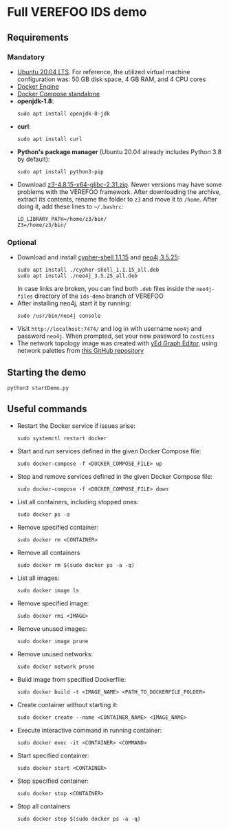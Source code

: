 # Full VEREFOO IDS demo

## Requirements

### Mandatory

- [Ubuntu 20.04 LTS](https://releases.ubuntu.com/20.04/). For reference, the utilized virtual machine configuration was:
  50 GB disk space, 4 GB RAM, and 4 CPU cores
- [Docker Engine](https://docs.docker.com/engine/install/ubuntu/)
- [Docker Compose standalone](https://docs.docker.com/compose/install/standalone/)
- **openjdk-1.8**:
  ```
  sudo apt install openjdk-8-jdk
  ```
- **curl**:
  ```
  sudo apt install curl
  ```
- **Python's package manager** (Ubuntu 20.04 already includes Python 3.8 by default):
  ```
  sudo apt install python3-pip
  ```
- Download [z3-4.8.15-x64-glibc-2.31.zip](https://github.com/Z3Prover/z3/releases/tag/z3-4.8.15).
  Newer versions may have some problems with the VEREFOO framework. After downloading the archive, extract its contents,
  rename the folder to `z3` and move it to `/home`. After doing it, add these lines to `~/.bashrc`:
  ```
  LD_LIBRARY_PATH=/home/z3/bin/ 
  Z3=/home/z3/bin/
  ```

### Optional

- Download and install [cypher-shell 1.1.15](https://github.com/neo4j/cypher-shell/releases/download/1.1.15/cypher-shell_1.1.15_all.deb)
  and [neo4j 3.5.25](https://go.neo4j.com/download-thanks.html?edition=community&release=3.5.25&flavour=deb):
  ```
  sudo apt install ./cypher-shell_1.1.15_all.deb
  sudo apt install ./neo4j_3.5.25_all.deb
  ```
  In case links are broken, you can find both `.deb` files inside the `neo4j-files` directory of the `ids-demo` branch of VEREFOO
- After installing neo4j, start it by running:
  ```
  sudo /usr/bin/neo4j console
  ```
- Visit `http://localhost:7474/` and log in with username `neo4j` and password `neo4j`.
  When prompted, set your new password to `costLess`
- The network topology image was created with [yEd Graph Editor](https://www.yworks.com/products/yed/download#download),
  using network palettes from [this GitHub repository](https://github.com/gowenrw/yEd_network_palettes)

## Starting the demo

```
python3 startDemo.py
```

## Useful commands

- Restart the Docker service if issues arise:
  ```
  sudo systemctl restart docker
  ```
- Start and run services defined in the given Docker Compose file:
  ```
  sudo docker-compose -f <DOCKER_COMPOSE_FILE> up
  ```
- Stop and remove services defined in the given Docker Compose file:
  ```
  sudo docker-compose -f <DOCKER_COMPOSE_FILE> down
  ```
- List all containers, including stopped ones:
  ```
  sudo docker ps -a
  ```
- Remove specified container:
  ```
  sudo docker rm <CONTAINER>
  ```
- Remove all containers
  ```
  sudo docker rm $(sudo docker ps -a -q)
  ```
- List all images:
  ```
  sudo docker image ls
  ```
- Remove specified image:
  ```
  sudo docker rmi <IMAGE>
  ```
- Remove unused images:
  ```
  sudo docker image prune
  ```
- Remove unused networks:
  ```
  sudo docker network prune
  ```
- Build image from specified Dockerfile:
  ```
  sudo docker build -t <IMAGE_NAME> <PATH_TO_DOCKERFILE_FOLDER>
  ```
- Create container without starting it:
  ```
  sudo docker create --name <CONTAINER_NAME> <IMAGE_NAME>
  ```
- Execute interactive command in running container:
  ```
  sudo docker exec -it <CONTAINER> <COMMAND>
  ```
- Start specified container:
  ```
  sudo docker start <CONTAINER>
  ```
- Stop specified container:
  ```
  sudo docker stop <CONTAINER>
  ```
- Stop all containers
  ```
  sudo docker stop $(sudo docker ps -a -q)
  ```